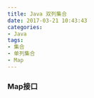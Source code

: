 ```yaml
---
title: Java 双列集合
date: 2017-03-21 10:43:43
categories: 
- Java
tags: 
- 集合
- 单列集合
- Map 
---
```

### Map接口





